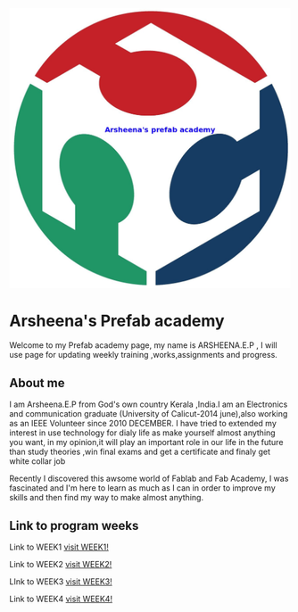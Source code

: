 ![](img/logo.png)

# Arsheena's Prefab academy

Welcome to my Prefab academy page, my name is ARSHEENA.E.P , I will use page for updating weekly training ,works,assignments and progress.

## About me

I am Arsheena.E.P from God's own country Kerala ,India.I am an Electronics and communication graduate (University of Calicut-2014 june),also working as an IEEE Volunteer since 2010 DECEMBER. I have tried to extended my interest in use technology for dialy life as make yourself almost anything you want, in my opinion,it will play an important role in our life in the future than study theories ,win final exams and get a certificate and finaly get white collar job

Recently I discovered this awsome world of Fablab and Fab Academy, I was fascinated and I'm here to learn as much as I can in order to improve my skills and then find my way to make almost anything.

## Link to program weeks

Link to WEEK1 [visit WEEK1!](week1.html)

Link to WEEK2 [visit WEEK2!](week2.html)

LInk to WEEK3 [visit WEEK3!](week3.html)

Link to WEEK4 [visit WEEK4!](week4.html)




